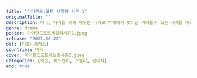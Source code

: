 ```yaml
---
title: "마더랜드:포트 세일럼 시즌 1"
originalTitle: ""
description: 미국, 나라를 위해 싸우는 대가로 박해에서 벗어난 마녀들이 있는 세계를 배경으로 하는 이 시리즈는 훈련부터 파견까지, 초자연적 전술로 테러리스트 위협에 맞서는 세 여자의 이야기를 담고 있다.
genre: drama
poster: 마더랜드포트세일럼시즌2.jpeg
release: "2021.06.22"
ott: [디즈니플러스]
countries: 미국
cover: 마더랜드포트세일럼시즌2.jpeg
categories: [액션, 어드벤처, 스릴러, 판타지]
end: true
---
```

